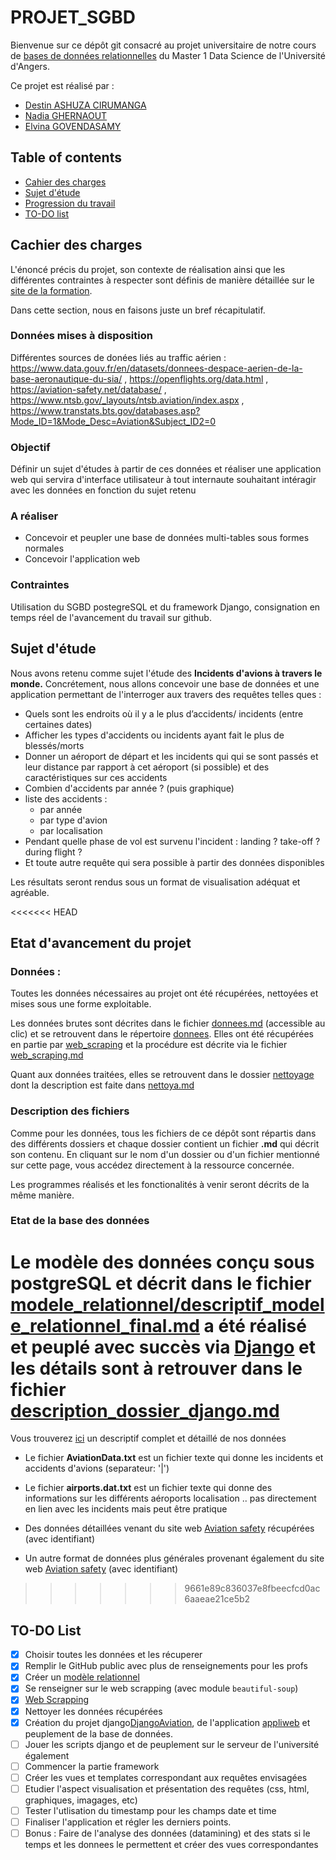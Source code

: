 # PROJET_SGBD

Bienvenue sur ce dépôt git consacré au projet universitaire de notre cours de [bases de données relationnelles](https://math.univ-angers.fr/~ducrot/bddr/) du Master 1 Data Science de l'Université d'Angers. 

Ce projet est réalisé par : 
* [Destin ASHUZA CIRUMANGA](https://github.com/dest-ash)
* [Nadia GHERNAOUT](https://github.com/nadatum)
* [Elvina GOVENDASAMY](https://github.com/elvinaeury)

## Table of contents
* [Cahier des charges](#cahier-des-charges)
* [Sujet d'étude](#sujet-d-etude)
* [Progression du travail](#progression-du-travail)
* [TO-DO list](#to-do-list)

## Cachier des charges
L'énoncé précis du projet, son contexte de réalisation ainsi que les différentes contraintes à respecter sont définis de manière détaillée sur le [site de la formation](https://math.univ-angers.fr/~jaclin/2020ds1/evalDS1bdd/2020/2020/2020.html). 

Dans cette section, nous en faisons juste un bref récapitulatif.

### Données mises à disposition
Différentes sources de donées  liés au traffic aérien :
https://www.data.gouv.fr/en/datasets/donnees-despace-aerien-de-la-base-aeronautique-du-sia/ ,
https://openflights.org/data.html ,
https://aviation-safety.net/database/ , 
https://www.ntsb.gov/_layouts/ntsb.aviation/index.aspx ,
https://www.transtats.bts.gov/databases.asp?Mode_ID=1&Mode_Desc=Aviation&Subject_ID2=0

### Objectif
Définir un sujet d'études à partir de ces données et réaliser une application web qui servira d'interface utilisateur à tout internaute souhaitant intéragir avec les données en fonction du sujet retenu

### A réaliser 
* Concevoir et peupler une base de données multi-tables sous formes normales
* Concevoir l'application web

### Contraintes 
Utilisation du SGBD postegreSQL et du framework Django, consignation en temps réel de l'avancement du travail sur github.

## Sujet d'étude 
Nous avons retenu comme sujet l'étude des **Incidents d'avions à travers le monde.**
Concrétement, nous allons concevoir une base de données et une application permettant de l'interroger aux travers des requêtes telles ques :
- Quels sont les endroits où il y a le plus d’accidents/ incidents (entre certaines dates)
- Afficher les types d'accidents ou incidents ayant fait le plus de blessés/morts
- Donner un aéroport de départ et les incidents qui qui se sont passés et leur distance par rapport à cet aéroport (si possible) et des caractéristiques sur ces accidents 
- Combien d'accidents par année ? (puis graphique)
- liste des accidents :
  - par année
  - par type d'avion
  - par localisation
- Pendant quelle phase de vol est survenu l'incident : landing ? take-off ? during flight ?
- Et toute autre requête qui sera possible à partir des données disponibles

Les résultats seront rendus sous un format de visualisation adéquat et agréable.

<<<<<<< HEAD
## Etat d'avancement du projet

### Données :
Toutes les données nécessaires au projet ont été récupérées, nettoyées et mises sous une forme exploitable.

Les données brutes sont décrites dans le fichier [donnees.md](https://github.com/elvinaeury/Projet_SBD/blob/master/donnees/donnees.md) (accessible au clic) et se retrouvent dans le répertoire [donnees](https://github.com/elvinaeury/Projet_SBD/tree/master/donnees). Elles ont été récupérées en partie par [web_scraping](https://github.com/elvinaeury/Projet_SBD/tree/master/web_scraping) et la procédure est décrite via le fichier [web_scraping.md](https://github.com/elvinaeury/Projet_SBD/blob/master/web_scraping/web_scraping.md)

Quant aux données traitées, elles se retrouvent dans le dossier [nettoyage](https://github.com/elvinaeury/Projet_SBD/tree/master/nettoyage) dont la description est faite dans [nettoya.md](https://github.com/elvinaeury/Projet_SBD/blob/master/nettoyage/nettoyage.md)

### Description des fichiers
Comme pour les données, tous les fichiers de ce dépôt sont  répartis dans des différents dossiers et chaque dossier contient un fichier **.md** qui décrit son contenu. En cliquant sur le nom d'un dossier ou d'un fichier mentionné sur cette page, vous accédez directement à la ressource concernée.

Les programmes réalisés et les fonctionalités à venir seront décrits de la même manière.

### Etat de la base des données
Le modèle des données conçu sous postgreSQL et décrit dans le fichier [modele_relationnel/descriptif_modele_relationnel_final.md](https://github.com/elvinaeury/Projet_SBD/blob/master/modele_relationnel/description_modele_relationnel_final.md) a été réalisé et peuplé avec succès via [Django](https://github.com/elvinaeury/Projet_SBD/tree/master/Django) et les détails sont à retrouver dans le fichier [description_dossier_django.md](https://github.com/elvinaeury/Projet_SBD/blob/master/Django/description_dossier_django.md)
=======
Vous trouverez [ici](https://github.com/elvinaeury/Projet_SBD/blob/master/donnees/donnees.md) un descriptif complet et détaillé de nos données 

- Le fichier **AviationData.txt** est un fichier texte qui donne les incidents et accidents d'avions (separateur: '|')

- Le fichier **airports.dat.txt** est un fichier texte qui donne des informations sur les différents aéroports localisation .. pas directement en lien avec les incidents mais peut être pratique

- Des données détaillées venant du site web [Aviation safety](https://aviation-safety.net/database/) récupérées  (avec identifiant)

- Un autre format de données plus générales provenant également du site web [Aviation safety](https://aviation-safety.net/database/) (avec identifiant)
>>>>>>> 9661e89c836037e8fbeecfcd0ac6aaeae21ce5b2

## TO-DO List

- [x] Choisir toutes les données et les récuperer
- [x] Remplir le GitHub public avec plus de renseignements pour les profs
- [x] Créer un [modèle relationnel](https://github.com/elvinaeury/Projet_SBD/tree/master/modele_relationnel)
- [x] Se renseigner sur le web scrapping (avec module `beautiful-soup`)
- [x] [Web Scrapping](https://github.com/elvinaeury/projet_test/blob/master/Web_scrapping/web.md)
- [x] Nettoyer les données récupérées
- [x] Création du projet django[DjangoAviation](https://github.com/elvinaeury/Projet_SBD/tree/master/Django/DjangoAviation), de l'application [appliweb](https://github.com/elvinaeury/Projet_SBD/tree/master/Django/DjangoAviation/appliweb) et peuplement de la base de données.
- [ ] Jouer les scripts django et de peuplement sur le serveur de l'université également
- [ ] Commencer la partie framework
- [ ] Créer les vues et templates correspondant aux requêtes envisagées
- [ ] Etudier l'aspect visualisation et présentation des requêtes (css, html, graphiques, imagages, etc)
- [ ] Tester l'utlisation du timestamp pour les champs date et time
- [ ] Finaliser l'application et régler les derniers points.
- [ ] Bonus : Faire de l'analyse des données (datamining) et des stats si le temps et les donnees le permettent et créer des vues correspondantes